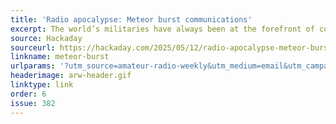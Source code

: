 ```yaml
---
title: 'Radio apocalypse: Meteor burst communications'
excerpt: The world’s militaries have always been at the forefront of communications technology.
source: Hackaday
sourceurl: https://hackaday.com/2025/05/12/radio-apocalypse-meteor-burst-communications/    
linkname: meteor-burst
urlparams: '?utm_source=amateur-radio-weekly&utm_medium=email&utm_campaign=newsletter'
headerimage: arw-header.gif
linktype: link
order: 6
issue: 382
---
```


